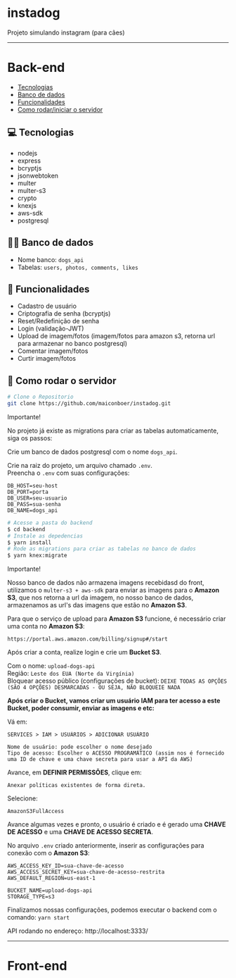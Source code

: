 # instadog
Projeto simulando instagram (para cães)

------------------------------------------

# Back-end

* [Tecnologias](#computer-tecnologias)
* [Banco de dados](#:bank::game_die:-banco-de-dados)
* [Funcionalidades](#rocket-funcionalidades)
* [Como rodar/iniciar o servidor](#construction_worker-como-rodar-o-servidor)


## :computer: Tecnologias
- nodejs
- express
- bcryptjs
- jsonwebtoken
- multer
- multer-s3
- crypto
- knexjs
- aws-sdk
- postgresql

## :bank::game_die: Banco de dados

- Nome banco: ```dogs_api```
- Tabelas: ``` users, photos, comments, likes ```

## :rocket: Funcionalidades

- Cadastro de usuário
- Criptografia de senha (bcryptjs)
- Reset/Redefinição de senha
- Login (validação-JWT)
- Upload de imagem/fotos (imagem/fotos para amazon s3, retorna url para armazenar no banco postgresql)
- Comentar imagem/fotos
- Curtir imagem/fotos

## :construction_worker: Como rodar o servidor
```bash
# Clone o Repositorio
git clone https://github.com/maiconboer/instadog.git
```

Importante!

No projeto já existe as migrations para criar as tabelas automaticamente, siga os passos: 

Crie um banco de dados postgresql com o nome ```dogs_api```.

Crie na raiz do projeto, um arquivo chamado ```.env```.  
Preencha o ```.env``` com suas configurações:

    DB_HOST=seu-host  
    DB_PORT=porta   
    DB_USER=seu-usuario
    DB_PASS=sua-senha
    DB_NAME=dogs_api
    

```bash
# Acesse a pasta do backend
$ cd backend
# Instale as depedencias
$ yarn install
# Rode as migrations para criar as tabelas no banco de dados
$ yarn knex:migrate
```

Importante!

Nosso banco de dados não armazena imagens recebidasd do front, utilizamos o ```multer-s3 + aws-sdk``` para enviar as imagens para o **Amazon S3**, que nos retorna a url da imagem, no nosso banco de dados, armazenamos as url's das imagens que estão no **Amazon S3**.

Para que o serviço de upload para **Amazon S3** funcione, é necessário criar uma conta no **Amazon S3**:

    https://portal.aws.amazon.com/billing/signup#/start  
    
Após criar a conta, realize login e crie um **Bucket S3**.

Com o nome: ```upload-dogs-api```  
Região:  ```Leste dos EUA (Norte da Virgínia)```  
Bloquear acesso público (configurações de bucket): ``` DEIXE TODAS AS OPÇÕES (SÃO 4 OPÇÕES) DESMARCADAS - OU SEJA, NÃO BLOQUEIE NADA ```     


**Após criar o Bucket, vamos criar um usuário IAM para ter acesso a este Bucket, poder consumir, enviar as imagens e etc:**  

 Vá em:
 
    SERVICES > IAM > USUÁRIOS > ADICIONAR USUÁRIO
    
    Nome de usuário: pode escolher o nome desejado
    Tipo de acesso: Escolher o ACESSO PROGRAMÁTICO (assim nos é fornecido uma ID de chave e uma chave secreta para usar a API da AWS)
    
Avance, em **DEFINIR PERMISSÕES**, clique em:  

    Anexar políticas existentes de forma direta.
    
Selecione:  

    AmazonS3FullAccess
    
Avance algumas vezes e pronto, o usuário é criado e é gerado uma **CHAVE DE ACESSO** e uma **CHAVE DE ACESSO SECRETA**.  

No arquivo ```.env``` criado anteriormente, inserir as configurações para conexão com o **Amazon S3**:    

    AWS_ACCESS_KEY_ID=sua-chave-de-acesso
    AWS_ACCESS_SECRET_KEY=sua-chave-de-acesso-restrita
    AWS_DEFAULT_REGION=us-east-1

    BUCKET_NAME=upload-dogs-api
    STORAGE_TYPE=s3
    
Finalizamos nossas configurações, podemos executar o backend com o comando: ```yarn start```

API rodando no endereço: http://localhost:3333/

------------------------------------------

# Front-end

